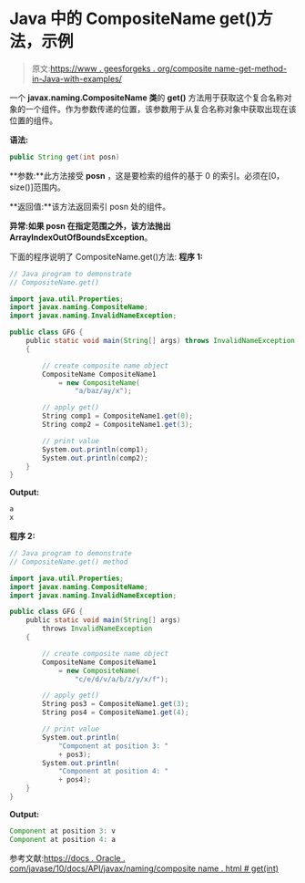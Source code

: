 # Java 中的 CompositeName get()方法，示例

> 原文:[https://www . geesforgeks . org/composite name-get-method-in-Java-with-examples/](https://www.geeksforgeeks.org/compositename-get-method-in-java-with-examples/)

一个 **javax.naming.CompositeName 类**的 **get()** 方法用于获取这个复合名称对象的一个组件。作为参数传递的位置，该参数用于从复合名称对象中获取出现在该位置的组件。

**语法:**

```java
public String get(int posn)

```

**参数:**此方法接受 **posn** ，这是要检索的组件的基于 0 的索引。必须在[0，size()]范围内。

**返回值:**该方法返回索引 posn 处的组件。

**异常:**如果 posn 在指定范围之外，该方法抛出**ArrayIndexOutOfBoundsException**。

下面的程序说明了 CompositeName.get()方法:
**程序 1:**

```java
// Java program to demonstrate
// CompositeName.get()

import java.util.Properties;
import javax.naming.CompositeName;
import javax.naming.InvalidNameException;

public class GFG {
    public static void main(String[] args) throws InvalidNameException
    {

        // create composite name object
        CompositeName CompositeName1
            = new CompositeName(
                "a/baz/ay/x");

        // apply get()
        String comp1 = CompositeName1.get(0);
        String comp2 = CompositeName1.get(3);

        // print value
        System.out.println(comp1);
        System.out.println(comp2);
    }
}
```

**Output:**

```java
a
x

```

**程序 2:**

```java
// Java program to demonstrate
// CompositeName.get() method

import java.util.Properties;
import javax.naming.CompositeName;
import javax.naming.InvalidNameException;

public class GFG {
    public static void main(String[] args)
        throws InvalidNameException
    {

        // create composite name object
        CompositeName CompositeName1
            = new CompositeName(
                "c/e/d/v/a/b/z/y/x/f");

        // apply get()
        String pos3 = CompositeName1.get(3);
        String pos4 = CompositeName1.get(4);

        // print value
        System.out.println(
            "Component at position 3: "
            + pos3);
        System.out.println(
            "Component at position 4: "
            + pos4);
    }
}
```

**Output:**

```java
Component at position 3: v
Component at position 4: a

```

参考文献:[https://docs . Oracle . com/javase/10/docs/API/javax/naming/composite name . html # get(int)](https://docs.oracle.com/javase/10/docs/api/javax/naming/CompositeName.html#get(int))